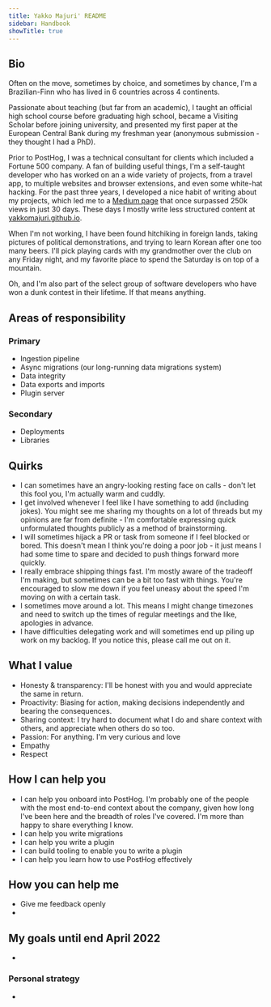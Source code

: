 ```yaml
---
title: Yakko Majuri' README
sidebar: Handbook
showTitle: true
---
```


## Bio


Often on the move, sometimes by choice, and sometimes by chance, I'm a Brazilian-Finn who has lived in 6 countries across 4 continents.

Passionate about teaching (but far from an academic), I taught an official high school course before graduating high school, became a Visiting Scholar before joining university, and presented my first paper at the European Central Bank during my freshman year (anonymous submission - they thought I had a PhD).

Prior to PostHog, I was a technical consultant for clients which included a Fortune 500 company. A fan of building useful things, I'm a self-taught developer who has worked on an a wide variety of projects, from a travel app, to multiple websites and browser extensions, and even some white-hat hacking. For the past three years, I developed a nice habit of writing about my projects, which led me to a [Medium page](https://yakkomajuri.medium.com) that once surpassed 250k views in just 30 days. These days I mostly write less structured content at [yakkomajuri.github.io](yakkomajuri.github.io).

When I'm not working, I have been found hitchiking in foreign lands, taking pictures of political demonstrations, and trying to learn Korean after one too many beers. I'll pick playing cards with my grandmother over the club on any Friday night, and my favorite place to spend the Saturday is on top of a mountain.

Oh, and I'm also part of the select group of software developers who have won a dunk contest in their lifetime. If that means anything.


## Areas of responsibility

### Primary

* Ingestion pipeline
* Async migrations (our long-running data migrations system)
* Data integrity
* Data exports and imports 
* Plugin server

### Secondary

* Deployments
* Libraries

## Quirks

* I can sometimes have an angry-looking resting face on calls - don't let this fool you, I'm actually warm and cuddly.
* I get involved whenever I feel like I have something to add (including jokes). You might see me sharing my thoughts on a lot of threads but my opinions are far from definite - I'm comfortable expressing quick unformulated thoughts publicly as a method of brainstorming.
* I will sometimes hijack a PR or task from someone if I feel blocked or bored. This doesn't mean I think you're doing a poor job - it just means I had some time to spare and decided to push things forward more quickly.
* I really embrace shipping things fast. I'm mostly aware of the tradeoff I'm making, but sometimes can be a bit too fast with things. You're encouraged to slow me down if you feel uneasy about the speed I'm moving on with a certain task.
* I sometimes move around a lot. This means I might change timezones and need to switch up the times of regular meetings and the like, apologies in advance.
* I have difficulties delegating work and will sometimes end up piling up work on my backlog. If you notice this, please call me out on it.

## What I value

* Honesty & transparency: I'll be honest with you and would appreciate the same in return. 
* Proactivity: Biasing for action, making decisions independently and bearing the consequences.
* Sharing context: I try hard to document what I do and share context with others, and appreciate when others do so too.
* Passion: For anything. I'm very curious and love 
* Empathy
* Respect

## How I can help you

* I can help you onboard into PostHog. I'm probably one of the people with the most end-to-end context about the company, given how long I've been here and the breadth of roles I've covered. I'm more than happy to share everything I know.
* I can help you write migrations
* I can help you write a plugin
* I can build tooling to enable you to write a plugin
* I can help you learn how to use PostHog effectively

## How you can help me

* Give me feedback openly
* 

## My goals until end April 2022

*

### Personal strategy

*


